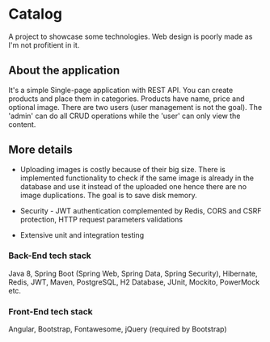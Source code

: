 # Catalog
A project to showcase some technologies. Web design is poorly made as I'm not profitient in it.


## About the application
It's a simple Single-page application with REST API. You can create products and place them in categories. Products have name, price and optional image. There are two users (user management is not the goal). The 'admin' can do all CRUD operations while the 'user' can only view the content.

## More details
* Uploading images is costly because of their big size. There is implemented functionality to check if the same image is already in the database and use it instead of the uploaded one hence there are no image duplications. The goal is to save disk memory.

* Security - JWT authentication complemented by Redis, CORS and CSRF protection, HTTP request parameters validations

* Extensive unit and integration testing

### Back-End tech stack
Java 8, Spring Boot (Spring Web, Spring Data, Spring Security), Hibernate, Redis, JWT, Maven, PostgreSQL, H2 Database, JUnit, Mockito, PowerMock etc.


### Front-End tech stack
Angular, Bootstrap, Fontawesome, jQuery (required by Bootstrap)
